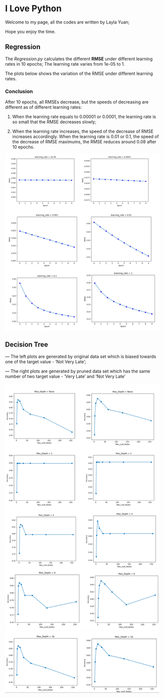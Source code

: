 # I   Love    Python

Welcome to my page, all the codes are written by Layla Yuan; 

Hope you enjoy the time.

## Regression

The _Regression.py_ calculates the different **RMSE** under different learning rates in 10 epochs; The learning rate varies from 1e-05 to 1.

The plots below shows the variation of the RMSE under different learning rates.

### Conclusion

After 10 epochs, all RMSEs decrease, but the speeds of decreasing are different as of different learning rates:

1. When the learning rate equals to 0.00001 or 0.0001, the learning rate is so small that the RMSE decreases slowly;

2. When the learning rate increases, the speed of the decrease of RMSE increases accordingly. When the learning rate is 0.01 or 0.1, the speed of the decrease of RMSE maximums, the RMSE reduces around 0.08 after 10 epochs.

![Regression](regression/regression.png)


## Decision Tree

— The left plots are generated by original data set which is biased towards one of the target value - ‘Not Very Late’;

— The right plots are generated by pruned data set which has the same number of two target value - ‘Very Late’ and ‘Not Very Late’

![DT1](DecisionTree/DecisionTree1.png)
![DT2](DecisionTree/DecisionTree2.png)
![DT3](DecisionTree/DecisionTree3.png)

